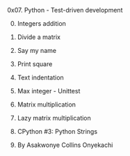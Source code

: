 0x07. Python - Test-driven development

0. Integers addition

1. Divide a matrix

2. Say my name

3. Print square

4. Text indentation

5. Max integer - Unittest

6. Matrix multiplication

7. Lazy matrix multiplication

8. CPython #3: Python Strings

9. By Asakwonye Collins Onyekachi
